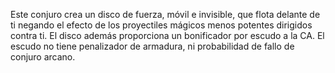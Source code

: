 Este conjuro crea un disco de fuerza, móvil e invisible, que flota delante de ti negando el efecto de los proyectiles mágicos menos potentes dirigidos contra ti. El disco además proporciona un bonificador por escudo a la CA. El escudo no tiene penalizador de armadura, ni probabilidad de fallo de conjuro arcano.
